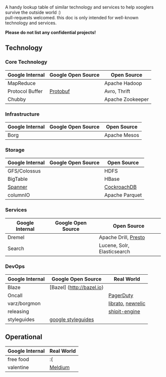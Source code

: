 A handy lookup table of similar technology and services to help xooglers survive the outside world :)  
pull-requests welcomed. this doc is only intended for well-known technology and services.

__Please do not list any confidential projects!__

## Technology

### Core Technology

| Google Internal   | Google Open Source   |  Open Source  |
| -------------     |  -------------       |-------------  |
| MapReduce         |     | Apache Hadoop  |
| Protocol Buffer   | [Protobuf](https://github.com/google/protobuf)    | Avro, Thrift      |
| Chubby            |      | Apache Zookeeper      |


### Infrastructure

| Google Internal   | Google Open Source   |  Open Source  |
| -------------     |  -------------       |-------------  |
| Borg              |                      | Apache Mesos  |


### Storage

| Google Internal  | Google Open Source | Open Source    |
| -------------|------------ |-------------|
| GFS/Colossus| | HDFS |
| BigTable     |   | HBase |
| [Spanner](http://research.google.com/archive/spanner.html)   | | [CockroachDB](https://github.com/cockroachdb/cockroach) |
| columnIO | | Apache Parquet |


### Services

| Google Internal  | Google Open Source | Open Source    |
| -------------|------------ |-------------|
| Dremel       |             | Apache Drill, [Presto](https://prestodb.io) |
| Search      |             | Lucene, Solr, Elasticsearch|

### DevOps
| Google Internal  | Google Open Source | Real World    |
| -------------|------------ |-------------|
| Blaze        |  [Bazel] (http://bazel.io)          |  |
| Oncall       |             | [PagerDuty](https://pagerduty.com) |
| varz/borgmon | | [librato](https://www.librato.com), [newrelic](http://newrelic.com)|
| releasing | | [shipit-engine](https://github.com/Shopify/shipit-engine)|
| styleguides | [google styleguides](https://github.com/google/styleguide) | |


## Operational
| Google Internal  |   Real World  |
| -------------    | ------------- |
| free food        |   :(          |
| valentine        | [Meldium](https://www.meldium.com/)  |
